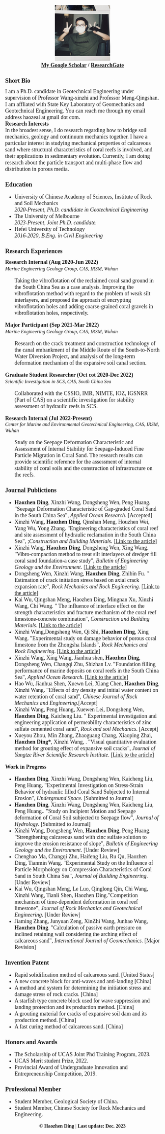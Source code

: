 <head>
<meta charset="utf-8">
</head>
<body>
		<div align="center">
			<img src="头像.jpg" height="180px" width="180px "/>
			<font face="Georgia" size="4" >
			<br><strong><a href="https://scholar.google.com/citations?user=_UgQOOIAAAAJ&hl=zh-CN/">My Google Scholar</a> / <a href="https://www.researchgate.net/profile/Haozhen-Ding-2/">ResearchGate</a>
			</strong></font>
		</div>
</body> 

<font face="Georgia" size="1">
<h1><strong>Short Bio</strong></h1></font>
<font face="Palatino Linotype" size="4">I am a Ph.D. candidate in Geotechnical Engineering under supervision of Professor Wang-xinzhi and Professor Meng-Qingshan. I am affliated with State Key Laboratory of Geomechanics and Geotechnical Engineering. You can reach me through my email address haozeal at gmail dot com.</font>

<font face="Georgia" size="4">
<br><strong>Research Interests</strong></font>
<br><font face="Palatino Linotype" size="4">In the broadest sense, I do research regarding how to bridge soil mechanics, geology and continuum mechanics together. I have a particular interest in studying mechanical properties of calcareous sand where structural characteristics of coral reefs is involved, and their applications in sedimentary evolution. Currently, I am doing research about the particle transport and multi-phase flow and distribution in porous media.</font>

<font face="Georgia" size="1">
<h1><strong>Education</strong></h1></font>
<font face="Palatino Linotype" size="4">
<ul>
<li>University of Chinese Academy of Sciences, Institute of Rock and Soil Mechanics</li><em>2020-Present, Ph.D. candidate in Geotechnical Engineering</em>
<li>The University of Melbourne</li><em>2023-Present, Joint Ph.D. candidate.</em>
<li>Hefei University of Technology</li><em>2016-2020, B.Eng. in Civil Engineering</em>
</ul></font>


<font face="Georgia" size="1">
<h1><strong>Research Experiences</strong></h1></font>
<font face="Georgia" size="4">
<strong>Research Internal (Aug 2020-Jun 2022)</strong></font>
<font face="Georgia" size="3">
<br><em>Marine Engineering Geology Group, CAS, IRSM, Wuhan</em></font>
<font face="Georgia" size="4">
<ul>Taking the vibroflotation of the reclaimed coral sand ground in the South China Sea as a case analysis. Improving the vibroflotation method with regard to the problem of weak silt interlayers, and proposed the approach of encrypting vibroflotation holes and adding coarse-grained coral gravels in vibroflotation holes, respectively.</ul></font>

<font face="Georgia" size="4">
<strong>Major Participant (Sep 2021-Mar 2022)</strong></font>
<font face="Georgia" size="3">
<br><em>Marine Engineering Geology Group, CAS, IRSM, Wuhan</em></font>
<font face="Georgia" size="4">
<ul>Research on the crack treatment and construction technology of the canal embankment of the Middle Route of the South-to-North Water Diversion Project, and analysis of the long-term deformation mechanism of the expansive soil canal section.</ul></font>

<font face="Georgia" size="4">
<strong>Graduate Student Researcher (Oct cot 2020-Dec 2022)</strong></font>
<font face="Georgia" size="3">
<br><em>Scientific Investigation in SCS, CAS, South China Sea</em></font>
<font face="Georgia" size="4">
<ul>Collaborated with the CSSIO, IMR, NIMTE, IOZ, IGSNRR (Part of CAS) on a scientific investigation for stability assessment of hydraulic reefs in SCS.</ul></font>

<font face="Georgia" size="4">
<strong>Research Internal (Jul 2022-Present)</strong></font>
<font face="Georgia" size="3">
<br><em>Center for Marine and Environmental Geotechnical Engineering, CAS, IRSM, Wuhan</em></font>
<font face="Georgia" size="4">
<ul>Study on the Seepage Deformation Characteristic and Assessment of Internal Stability for Seepage-Induced Fine Particle Migration in Coral Sand. The research results can provide scientific reference for the assessment of internal stability of coral soils and the construction of infrastructure on the reefs.</ul></font>

<font face="Georgia" size="1">
<h1><strong>Journal Publictions</strong></h1></font>
<font face="Palatino Linotype" size="4">
<ul><li><b>Haozhen Ding</b>, Xinzhi Wang, Dongsheng Wen, Peng Huang. "Seepage Deformation Characteristic of Gap-graded Coral Sand in the South China Sea", <em>Applied Ocean Research</em>. [Accepted]</li> 
<li>Xinzhi Wang, <b>Haozhen Ding</b>, Qinshan Meng, Houzhen Wei, Yang Wu, Yong Zhang. "Engineering characteristics of coral reef and site assessment of hydraulic reclamation in the South China Sea", ;<em>Construction and Building Materials</em>. [<a href="https://www.sciencedirect.com/science/article/abs/pii/S0950061821020225">Link to the article</a>]</li> 
<li>Xinzhi Wang, <b>Haozhen Ding</b>, Dongsheng Wen, Xing Wang. "Vibro-compaction method to treat silt interlayers of dredger fill coral sand foundation-a case study", <em>Bulletin of Engineering Geology and the Environment</em>. [<a href="https://link.springer.com/article/10.1007/s10064-022-02975-7">Link to the article</a>]</li>
<li>Dongsheng Wen, Xinzhi Wang, <b>Haozhen Ding</b>, Zhibin Fu. " Estimation of crack initiation stress based on axial crack expansion rate", <em>Rock Mechanics and Rock Engineering</em>. [<a href="https://link.springer.com/article/10.1007/s00603-022-03113-1">Link to the article</a>]</li>
<li>Kai Wu, Qingshan Meng, Haozhen Ding, Mingnan Xu, Xinzhi Wang, Chi Wang. " The influence of interface effect on the strength characteristics and fracture mechanism of the coral reef limestone-concrete combination", <em>Construction and Building Materials</em>. [<a href="https://linkinghub.elsevier.com/retrieve/pii/S0950061823034670">Link to the article</a>]</li>
<li>Xinzhi Wang,Dongsheng Wen, Qi Shi, <b>Haozhen Ding</b>, Xing Wang. "Experimental study on damage behavior of porous coral limestone from the Zhongsha Islands", <em>Rock Mechanics and Rock Engineering</em>. [<a href="https://link.springer.com/article/10.1007/s00603-023-03253-y">Link to the article</a>]</li>
<li>Xinzhi Wang, Xing Wang, Jianhua shen, <b>Haozhen Ding</b>, Dongsheng Wen, Changqi Zhu, Shizhan Lv. "Foundation filling performance of marine deposits on coral reefs in the South China Sea", <em>Applied Ocean Research</em>. [<a href="https://www.sciencedirect.com/science/article/pii/S0141118722003170">Link to the article</a>] </li>
<li>Hao Wu, Jianhua Shen, Xuewn Lei, Xiang Chen, <b>Haozhen Ding</b>, Xinzhi Wang. "Effects of dry density and initial water content on water retention of coral sand", <em>Chinese Journal of Rock Mechanics and Engineering</em>.[Accept] </li>
<li>Xinzhi Wang, Peng Huang, Xuewen Lei, Dongsheng Wen, <b>Haozhen Ding</b>, Kaicheng Liu. " Experimental investigation and engineering application of permeability characteristics of zinc sulfate cemented coral sand", <em>Rock and soil Mechanics</em>. [Accept]</li>
<li>Xueyou Zhou, Min Zhang, Zhaoguang Chang, Xiaoping Zhai, <b>Haozhen Ding*</b>, Xinzhi Wang, . "Visual quantitative evaluation method for grouting effect of expansive soil cracks", <em>Journal of Yangtze River Scientific Research Institute</em>. [<a href="https://kns.cnki.net/kcms2/article/abstract?v=lWc4gvQ5J17b5KaFDg31lAcNE8MydiH2_zhwzBsLi-nOcNFMImxe3k8ML5tQvad_SDA-cS3ywzRCNhlUpjunmkCCdz_LxSK6uRpg8xnf4zGmZTNm0XIrC1StHLm--uOguELWYWtcb2zmyoMiB9lTog==&uniplatform=NZKPT&language=CHS">Link to the article</a>] </li>
</ul></font>

<font face="Georgia" size="4">
<strong>Work in Progress</strong></font>
<font face="Palatino Linotype" size="4">
<ul>
<li><b>Haozhen Ding</b>, Xinzhi Wang, Dongsheng Wen, Kaicheng Liu, Peng Huang. "Experimental Investigation on Stress-Strain Behavior of hydraulic filled Coral Sand Subjected to Internal Erosion", <em>Underground Space</em>. [Submitted to Journal]</li>
<li><b>Haozhen Ding</b>, Xinzhi Wang, Dongsheng Wen, Kaicheng Liu, Peng Huang.. "Study on Incipient Motion and Seepage deformation of Coral Soil subjected to Seepage flow", <em>Journal of Hydrology</em>. [Submitted to Journal]</li>
<li>Xinzhi Wang, Dongsheng Wen, <b>Haozhen Ding</b>, Peng Huang. "Strengthening calcareous sand with zinc sulfate solution to improve the erosion resistance of slope", <em>Bulletin of Engineering Geology and the Environment</em>. [Under Review]</li>
<li>Chenghao Ma, Changqi Zhu, Haifeng Liu, Ru Qu, Haozhen Ding, Tianmin Wang. "Experimental Study on the Influence of Particle Morphology on Compression Characteristics of Coral Sand in South China Sea", <em>Journal of Building Engineering</em>. [Under Review]</li>
<li>Kai Wu, Qingshan Meng, Le Luo, Qinglong Qin, Chi Wang, Xinzhi Wang, Tianli Shen, Haozhen Ding."Competition mechanism of time-dependent deformation in coral reef limestone", <em>Journal of Rock Mechanics and Geotechnical Engineering</em>. [Under Review]</li>
<li>Jiaming Zhang, Junyuan Zeng, XinZhi Wang, Junhao Wang, <b>Haozhen Ding</b>. "Calculation of passive earth pressure on inclined retaining wall considering the arching effect of calcareous sand", <em>International Journal of Geomechanics</em>. [Major Revision]</li>
</ul></font>

<font face="Georgia" size="1">
<h1><strong>Invention Patent</strong></h1> </font>
<font face="Palatino Linotype" size="4">
<ul>
<li>Rapid solidification method of calcareous sand. [United States]</li>
<li>A new concrete block for anti-waves and anti-landing [China]</li>
<li>A method and system for determining the initiation stress and damage stress of rock cracks. [China]</li>
<li>A starfish type concrete block used for wave suppression and landing protection and its production method. [China]</li>
<li>A grouting material for cracks of expansive soil dam and its production method. [China]</li>
<li>A fast curing method of calcareous sand. [China]</li>
</ul></font>

<font face="Georgia" size="1">
<h1><strong>Honors and Awards</strong></h1> </font>
<font face="Palatino Linotype" size="4">
<ul>
<li>The Scholarship of UCAS Joint Phd Training Program, 2023.</li>
<li>UCAS Merit student Prize, 2022.</li>
<li>Provincial Award of Undergraduate Innovation and Entrepreneurship Competition, 2019.</li>
</ul></font>

<font face="Georgia" size="1">
<h1><strong>Professional Member</strong></h1> </font>
<font face="Palatino Linotype" size="4">
<ul>
<li>Student Member, Geological Society of China.</li>
<li>Student Member, Chinese Society for Rock Mechanics and Engineering.</li>
</ul></font>


<body>
		<div align="center">
			<font face="Segoe UI Semibold" size="3"><strong>© Haozhen Ding | Last update: Dec. 2023 </strong></font>
		</div>
</body>   
